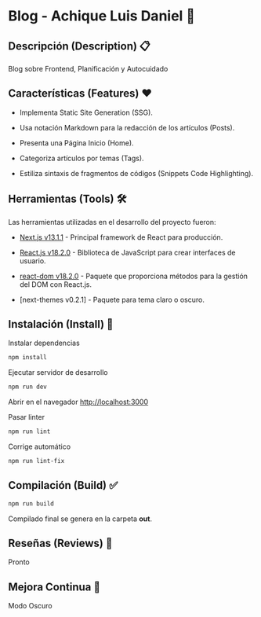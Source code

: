 # Blog - Achique Luis Daniel 🍊

## Descripción (Description) 📋

Blog sobre Frontend, Planificación y Autocuidado 
## Características (Features) ❤️

* Implementa Static Site Generation (SSG).

* Usa notación Markdown para la redacción de los artículos (Posts).

* Presenta una Página Inicio (Home).

* Categoriza artículos por temas (Tags).

* Estiliza sintaxis de fragmentos de códigos (Snippets Code Highlighting).
## Herramientas (Tools) 🛠️

Las herramientas utilizadas en el desarrollo del proyecto fueron:

- [Next.js v13.1.1](https://nextjs.org/) - Principal framework de React para producción.

- [React.js v18.2.0](https://reactjs.org/) - Biblioteca de JavaScript para crear interfaces de usuario.

- [react-dom v18.2.0](https://es.reactjs.org/docs/react-dom.html) -  Paquete que proporciona métodos para la gestión del DOM con React.js.

- [next-themes v0.2.1] - Paquete para tema claro o oscuro.
  
## Instalación (Install) 🔧

Instalar dependencias

```bash
npm install
```

Ejecutar servidor de desarrollo

```bash
npm run dev
```

Abrir en el navegador [http://localhost:3000](http://localhost:3000)

Pasar linter

```bash
npm run lint
```

Corrige automático

```bash
npm run lint-fix
```

## Compilación (Build) ✅

```bash
npm run build
```

Compilado final se genera en la carpeta **out**. 

## Reseñas (Reviews) 💞

Pronto

## Mejora Continua 🚀

Modo Oscuro